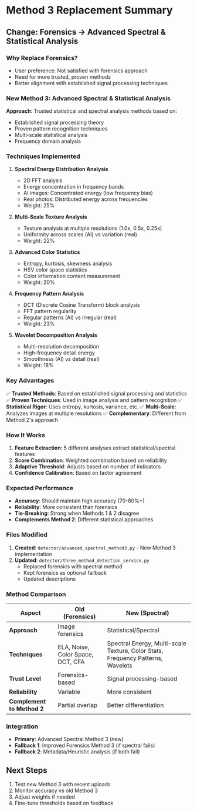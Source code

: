 # Method 3 Replacement Summary

## Change: Forensics → Advanced Spectral & Statistical Analysis

### Why Replace Forensics?
- User preference: Not satisfied with forensics approach
- Need for more trusted, proven methods
- Better alignment with established signal processing techniques

### New Method 3: Advanced Spectral & Statistical Analysis

**Approach**: Trusted statistical and spectral analysis methods based on:
- Established signal processing theory
- Proven pattern recognition techniques
- Multi-scale statistical analysis
- Frequency domain analysis

### Techniques Implemented

1. **Spectral Energy Distribution Analysis**
   - 2D FFT analysis
   - Energy concentration in frequency bands
   - AI images: Concentrated energy (low frequency bias)
   - Real photos: Distributed energy across frequencies
   - Weight: 25%

2. **Multi-Scale Texture Analysis**
   - Texture analysis at multiple resolutions (1.0x, 0.5x, 0.25x)
   - Uniformity across scales (AI) vs variation (real)
   - Weight: 22%

3. **Advanced Color Statistics**
   - Entropy, kurtosis, skewness analysis
   - HSV color space statistics
   - Color information content measurement
   - Weight: 20%

4. **Frequency Pattern Analysis**
   - DCT (Discrete Cosine Transform) block analysis
   - FFT pattern regularity
   - Regular patterns (AI) vs irregular (real)
   - Weight: 23%

5. **Wavelet Decomposition Analysis**
   - Multi-resolution decomposition
   - High-frequency detail energy
   - Smoothness (AI) vs detail (real)
   - Weight: 18%

### Key Advantages

✅ **Trusted Methods**: Based on established signal processing and statistics
✅ **Proven Techniques**: Used in image analysis and pattern recognition
✅ **Statistical Rigor**: Uses entropy, kurtosis, variance, etc.
✅ **Multi-Scale**: Analyzes images at multiple resolutions
✅ **Complementary**: Different from Method 2's approach

### How It Works

1. **Feature Extraction**: 5 different analyses extract statistical/spectral features
2. **Score Combination**: Weighted combination based on reliability
3. **Adaptive Threshold**: Adjusts based on number of indicators
4. **Confidence Calibration**: Based on factor agreement

### Expected Performance

- **Accuracy**: Should maintain high accuracy (70-80%+)
- **Reliability**: More consistent than forensics
- **Tie-Breaking**: Strong when Methods 1 & 2 disagree
- **Complements Method 2**: Different statistical approaches

### Files Modified

1. **Created**: `detector/advanced_spectral_method3.py` - New Method 3 implementation
2. **Updated**: `detector/three_method_detection_service.py`
   - Replaced forensics with spectral method
   - Kept forensics as optional fallback
   - Updated descriptions

### Method Comparison

| Aspect | Old (Forensics) | New (Spectral) |
|--------|----------------|----------------|
| **Approach** | Image forensics | Statistical/Spectral |
| **Techniques** | ELA, Noise, Color Space, DCT, CFA | Spectral Energy, Multi-scale Texture, Color Stats, Frequency Patterns, Wavelets |
| **Trust Level** | Forensics-based | Signal processing-based |
| **Reliability** | Variable | More consistent |
| **Complement to Method 2** | Partial overlap | Better differentiation |

### Integration

- **Primary**: Advanced Spectral Method 3 (new)
- **Fallback 1**: Improved Forensics Method 3 (if spectral fails)
- **Fallback 2**: Metadata/Heuristic analysis (if both fail)

## Next Steps

1. Test new Method 3 with recent uploads
2. Monitor accuracy vs old Method 3
3. Adjust weights if needed
4. Fine-tune thresholds based on feedback

